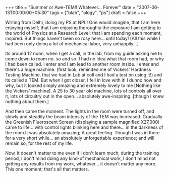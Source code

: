 +++
title = "Summer or Awe-TEM!! Whatever... Forever"
date = "2007-06-13T00:00:00+05:30"
tags = ["blab", "ology", "ps"]
draft = false
+++

Writing from Delhi, doing my PS at NPL! One would imagine, that I
am here enjoying myself; that I am enjoying thoroughly the
exposure I am getting to the world of Physics at a Research Level;
that I am spending each moment, inspired. But things haven't been
so rosy here... until today! [All this while I had been only doing
a lot of mechanical labor, very unhappily...]

Its around 12 noon, when I get a call, in the lab, from my guide
asking me to come down to room no. so and so. I had no idea what
that room had, or why I had been called. I enter and I am lead to
another room inside. I enter and there's a huge machine. (first
look, reminded me of Vickers' Hardness Testing Machine, that we
had in Lab at coll and I had a test on using it!) and its called a
TEM. But when I got closer, I fell in love with it! I dunno how
and why, but it looked simply amazing and extremely lovely to me
[Nothing like the Vickers' machine]. A 25 to 30 year old machine,
lots of controls all over it, lots of circuitry out in the
open... absolutely awe-inspiring..[though I knew nothing about
them.]

And then came the moment. The lights in the room were turned off,
and slowly and steadily the beam intensity of the TEM was
increased. Gradually the Greenish Fluoroscent Screen (displaying a
sample magnified X27,000) came to life... with control lights
blinking here and there... in the darkness of the room.It was
absolutely amazing; A great feeling. Though I was in there for a
very short while... an absolutely unforgettable experience; and
will remain so, for the rest of my life.

Now, it doesn't matter to me even if I don't learn much, during
the training period, I don't mind doing any kind-of mechanical
work, I don't mind not getting any results from my work,
whatever... it doesn't matter any more. This one moment; that's
all that matters.
